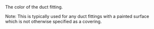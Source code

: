 ﻿The color of the duct fitting.

Note: This is typically used for any duct fittings with a painted surface which is not otherwise specified as a covering.